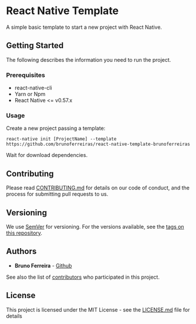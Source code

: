 # React Native Template
A simple basic template to start a new project with React Native.

## Getting Started
The following describes the information you need to run the project.

### Prerequisites
- react-native-cli
- Yarn or Npm
- React Native <= v0.57.x

### Usage
 Create a new project passing a template:
 ```
 react-native init [ProjectName] --template https://github.com/brunoferreiras/react-native-template-brunoferreiras
 ```
 Wait for download dependencies.
 ## Contributing
 Please read [CONTRIBUTING.md](https://github.com/brunoferreiras/react-native-template-brunoferreiras/blob/master/CONTRIBUTING.md) for details on our code of conduct, and the process for submitting pull requests to us.
 ## Versioning
 We use [SemVer](http://semver.org/) for versioning. For the versions available, see the [tags on this repository](https://github.com/brunoferreiras/react-native-template-brunoferreiras/tags). 
 ## Authors
 * **Bruno Ferreira** - [Github](https://github.com/brunoferreiras)

 See also the list of [contributors](https://github.com/brunoferreiras/react-native-template-brunoferreiras/contributors) who participated in this project.
 ## License
 This project is licensed under the MIT License - see the [LICENSE.md](https://github.com/brunoferreiras/react-native-template-brunoferreiras/blob/master/LICENSE.md) file for details